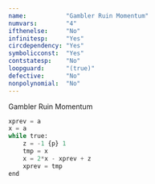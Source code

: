 ```yaml
---
name:           "Gambler Ruin Momentum"
numvars:        "4"
ifthenelse:     "No"
infinitesp:     "Yes"
circdependency: "Yes"
symbolicconst:  "Yes"
contstatesp:    "No"
loopguard:      "(true)"
defective:      "No"
nonpolynomial:  "No"
---
```


Gambler Ruin Momentum

```python
xprev = a
x = a
while true:
    z = -1 {p} 1
    tmp = x
    x = 2*x - xprev + z
    xprev = tmp
end
```
